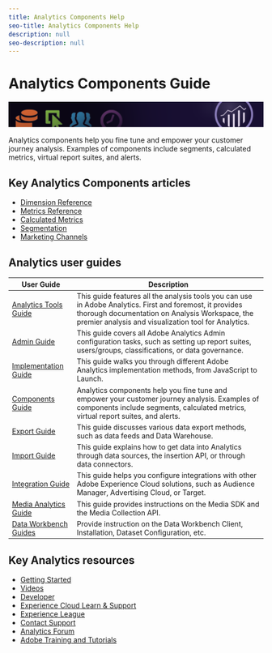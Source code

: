 ```yaml
---
title: Analytics Components Help
seo-title: Analytics Components Help
description: null
seo-description: null
---
```


# Analytics Components Guide

![Banner](../../assets/doc_banner_components.png)

Analytics components help you fine tune and empower your customer journey analysis. Examples of components include segments, calculated metrics, virtual report suites, and alerts.

## Key Analytics Components articles

- [Dimension Reference](c-variables/dimensionslist/reports-descriptions.md)
- [Metrics Reference](c-variables/c-metrics/metricslist.md)
- [Calculated Metrics](c-calcmetrics/cm-overview.md)
- [Segmentation](c-segmentation/seg-home.md)
- [Marketing Channels](c-marketing-channels/c-overview.md)

## Analytics user guides

| User Guide | Description |
|--- |---|
| [Analytics Tools Guide](../analyze/home.md) | This guide features all the analysis tools you can use in Adobe Analytics. First and foremost, it provides thorough documentation on Analysis Workspace, the premier analysis and visualization tool for Analytics. |
| [Admin Guide](../admin/home.md) | This guide covers all Adobe Analytics Admin configuration tasks, such as setting up report suites, users/groups, classifications, or data governance. |
| [Implementation Guide](../implement/home.md) | This guide walks you through different Adobe Analytics implementation methods, from JavaScript to Launch. |
| [Components Guide](../components/home.md) | Analytics components help you fine tune and empower your customer journey analysis. Examples of components include segments, calculated metrics, virtual report suites, and alerts. |
| [Export Guide](../export/home.md) | This guide discusses various data export methods, such as data feeds and Data Warehouse. |
| [Import Guide](../import/home.md) | This guide explains how to get data into Analytics through data sources, the insertion API, or through data connectors. |
| [Integration Guide](../integrate/home.md) | This guide helps you configure integrations with other Adobe Experience Cloud solutions, such as Audience Manager, Advertising Cloud, or Target. |
| [Media Analytics Guide](https://docs.adobe.com/content/help/en/media-analytics/using/media-overview.html) | This guide provides instructions on the Media SDK and the Media Collection API. |
| [Data Workbench Guides](https://marketing.adobe.com/resources/help/en_US/insight/)|Provide instruction on the Data Workbench Client, Installation, Dataset Configuration, etc.|

## Key Analytics resources

- [Getting Started](https://helpx.adobe.com/analytics/get-started.html)
- [Videos](https://helpx.adobe.com/analytics/kt/index/analytics-videos.html)
- [Developer](https://marketing.adobe.com/resources/help/en_US/reference/developer.html)
- [Experience Cloud Learn & Support](https://helpx.adobe.com/support/experience-cloud.html)
- [Experience League](https://landing.adobe.com/experience-league/)
- [Contact Support](https://helpx.adobe.com/contact/enterprise-support.ec.html)
- [Analytics Forum](https://forums.adobe.com/community/experience-cloud/analytics-cloud/analytics)
- [Adobe Training and Tutorials](https://helpx.adobe.com/learning.html?promoid=KAUDK)
